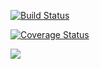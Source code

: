 [![Build Status](https://travis-ci.org/ViaChristopheH/epicMAIL.svg?branch=develop)](https://travis-ci.org/ViaChristopheH/epicMAIL)

<a href='https://coveralls.io/github/ViaChristopheH/epicMAIL?branch=ft-testing-the-APIs-164367885'><img src='https://coveralls.io/repos/github/ViaChristopheH/epicMAIL/badge.svg?branch=ft-testing-the-APIs-164367885' alt='Coverage Status' /></a>

<a href="https://codeclimate.com/github/ViaChristopheH/epicMAIL/maintainability"><img src="https://api.codeclimate.com/v1/badges/88197923756efce384b3/maintainability" /></a>
